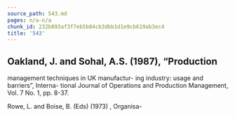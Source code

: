 ```yaml
---
source_path: 543.md
pages: n/a-n/a
chunk_id: 232b893af3f7eb5b84cb3dbb1d1e9cb619ab3ec4
title: '543'
---
```

## Oakland, J. and Sohal, A.S. (1987), “Production

management techniques in UK manufactur- ing industry: usage and barriers”, Interna- tional Journal of Operations and Production Management, Vol. 7 No. 1, pp. 8-37.

Rowe, L. and Boise, B. (Eds) (1973) , Organisa-
